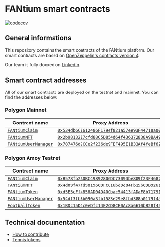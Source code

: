 # FANtium smart contracts

[![codecov](https://codecov.io/gh/FantiumAG/smart-contracts/graph/badge.svg?token=44GTGNWNM8)](https://codecov.io/gh/FantiumAG/smart-contracts)

## General informations

This repository contains the smart contracts of the FANtium platform. Our smart contracts are based on [OpenZeppelin's contracts version 4](https://docs.openzeppelin.com/contracts/4.x/).

Our team is fully doxxed on [LinkedIn](https://www.linkedin.com/company/fantium/).

## Smart contract addresses

All of our smart contracts are deployed on the testnet and mainnet. You can find the addresses below:

### Polygon Mainnet

| Contract name                                        | Proxy Address                                                                                                              | Implementation Address                                                                                                          |
| ---------------------------------------------------- | -------------------------------------------------------------------------------------------------------------------------- | ------------------------------------------------------------------------------------------------------------------------------- |
| [`FANtiumClaim`](src/FANtiumClaimV2.sol)             | [`0x534db6CE612486F179ef821a57ee93F44718a002`](https://polygonscan.com/address/0x534db6CE612486F179ef821a57ee93F44718a002) | [`0x0e87ed635d6900cb839e021a7e5540c6c8f67a87`](https://polygonscan.com/address/0x0e87ed635d6900cb839e021a7e5540c6c8f67a87#code) |
| [`FANtiumNFT`](src/FANtiumNFTV6.sol)                 | [`0x2b98132E7cfd88C5D854d64f436372838A9BA49d`](https://polygonscan.com/address/0x2b98132E7cfd88C5D854d64f436372838A9BA49d) | [`0x9b775590414084F1c2782527E74CEFB91a9B4098`](https://polygonscan.com/address/0x9b775590414084F1c2782527E74CEFB91a9B4098#code) |
| [`FANtiumUserManager`](src/FANtiumUserManagerV2.sol) | [`0x787476d2CCe2f236de9FEF495E1B33Af4feBf62C`](https://polygonscan.com/address/0x787476d2CCe2f236de9FEF495E1B33Af4feBf62C) | [`0x54df3fb8b090a3fbf583e29e8fbd388a0179f4a2`](https://polygonscan.com/address/0x54df3fb8b090a3fbf583e29e8fbd388a0179f4a2#code) |

### Polygon Amoy Testnet

| Contract name                                        | Proxy Address                                                                                                                   | Implementation Address                                                                                                               |
| ---------------------------------------------------- | ------------------------------------------------------------------------------------------------------------------------------- | ------------------------------------------------------------------------------------------------------------------------------------ |
| [`FANtiumClaim`](src/FANtiumClaimV2.sol)             | [`0xB578fb2A0BC49892806DC7309Dbe809f23F4682F`](https://amoy.polygonscan.com/address/0xB578fb2A0BC49892806DC7309Dbe809f23F4682F) | [`0xd1dafb308df6419682a581d1d98c73c60d6db861`](https://amoy.polygonscan.com/address/0xd1dafb308df6419682a581d1d98c73c60d6db861#code) |
| [`FANtiumNFT`](src/FANtiumNFTV7.sol)                 | [`0x4d09f47fd98196CDFC816be9e84Fb15bCDB92612`](https://amoy.polygonscan.com/address/0x4d09f47fd98196CDFC816be9e84Fb15bCDB92612) | [`0x8F92E485B34e9CEc087fd8Fd9B730AEeBbbbD53A`](https://amoy.polygonscan.com/address/0x8F92E485B34e9CEc087fd8Fd9B730AEeBbbbD53A#code) |
| [`FANtiumToken`](src/FANtiumTokenV1.sol)             | [`0xd5E5cFf4858AD04D40Cbac54413fADaF8b717914`](https://amoy.polygonscan.com/address/0xd5E5cFf4858AD04D40Cbac54413fADaF8b717914) | [`0x5f4501b69c9acb5f94a699fdbd494459091744c4`](https://amoy.polygonscan.com/address/0x5f4501b69c9acb5f94a699fdbd494459091744c4#code) |
| [`FANtiumUserManager`](src/FANtiumUserManagerV2.sol) | [`0x54df3fb8b090a3fbf583e29e8fbd388a0179f4a2`](https://amoy.polygonscan.com/address/0x54df3fb8b090a3fbf583e29e8fbd388a0179f4a2) | [`0x813623978b5e5e346eb3c78ed953cef00b46590b`](https://amoy.polygonscan.com/address/0x813623978b5e5e346eb3c78ed953cef00b46590b#code) |
| [`FootballToken`](src/FootballTokenV1.sol)           | [`0x1BDc15D1c0eDfc14E2CD8CE0Ac8a6610bB28f456`](https://amoy.polygonscan.com/address/0x1BDc15D1c0eDfc14E2CD8CE0Ac8a6610bB28f456) | [`0x7Dd4054B822dcEdF88E2A2292271D83e2CFE8022`](https://amoy.polygonscan.com/address/0x7Dd4054B822dcEdF88E2A2292271D83e2CFE8022#code) |

## Technical documentation

- [How to contribute](CONTRIBUTING.md)
- [Tennis tokens](docs/tennis.md)
